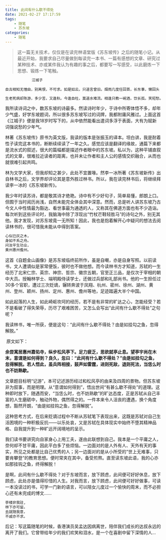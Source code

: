 ```yaml
---
title: 此间有什么歇不得处
date: 2021-02-27 17:17:59
tags:
	- 随笔
	- 苏东坡
categories: 
	- 随笔
---
```


> 这一篇无关技术，仅仅是在读完林语堂版《苏东坡传》之后的随笔小记。从最近开始，我要求自己尽量做到每读完一本书、一篇有感想的文章、研究过某种技术、亦或某件我认为有趣的事之后，都要写一写感受，以此磨炼一下思想、锻炼一下笔触。

```tex
            江城子
            
自古相知无憎由，别离恨，不可求。如是如云，只道言曾旧。烟雨几度任回首，长东事，懒回头；

生老死病却陈游，多少苦，又逢秋。今逢自杜，莫道水难流。相逢只教一碗酒，饮长孤，笑短愁。
```

​	我所读诗词之中，数苏东坡的诗最多。然读诗时年少，于诗中所寄体悟不多，却年少气盛，好学东坡题词，所以很多苏东坡写过的词牌，我都附庸风雅过。上面这首《江城子》便是我18岁时写下的，从中依然能看出遣词多浮于表面，大有为赋新词强说愁的少年气。

​	林著《苏东坡传》原书为英文版，我读的版本是张振玉的译本。坦白讲，我是耐着性子读完这本书的，断断续续读了一年之久。感觉应该是翻译的缘故，通篇下来都是流水式的叙述，很大的篇幅都是描述作者眼中的苏东坡。私以为，这种平铺直叙式的文章，很难拉近读者的距离，也并未让作者和主人公的感情交织融合，从而也就很难引起共鸣。

​	林为文学大家，但我却知之甚少，此处不宜置喙。然李一冰所著《苏东坡新传》出自林书之后，文学界却评论其是意外胜过林书。所以，我在读完林书后，将继续拜读李一冰的《苏东坡新传》。

​	我少年时读苏诗，都是敬其诗才绝艳。诗中有不少好句子，简单易懂，郎朗上口。但囿于当时阅历尚浅，自然未能完全体会其中深意。然而，总是听人讲苏东坡乃古今文人中性情最为豁达、看世事最为通透的人，又称其在佛道方面也有不少造诣。每次听到这些评论时，我脑海中除了浮现出“竹杖芒鞋轻胜马”的诗句之外，别无其他。我才发现，对苏东坡竟一无所知！因此，我也是抱着解开心中疑问的想法去阅读林书的，很可惜我未能从中得到答案。

```tex
心似已灰之木，
身如不系之舟。
问汝平生功业，
黄州惠州儋州。
```

​	这首《自题金山画像》是苏东坡临终前所作，虽是自嘲，亦是自身写照。以前读书，文人遭谪似是家常便饭，彼时也不做他想。而今读林书方才知道，苏轼的一生经历了北宋仁宗、英宗、神宗、哲宗、徽宗五朝，官至正三品，是仅次于宰相的朝中大员。授翰林学士、端明殿侍读学士，还做过兵部和礼部尚书。他的一生担任过30多个官职，遭过三次贬谪，辗转奔波于凤翔、杭州、密州、徐州、湖州、黄州、登州、颖州、扬州、定州、惠州、儋州等地，足迹踏遍大半个中国。

​	如此起落的人生，如此崎岖坎坷的经历，若不是有非常的旷达之心，怎能经受？若不是看破了得失荣辱，历尽了艰难困苦，又怎么会写出“此间有什么歇不得处”之句呢？

​	我读林书，唯一所获，便是这句：“此间有什么歇不得处？由是如挂勾之鱼，忽得解脱。”

​	原文如下：

**余尝寓居惠州嘉佑寺，纵步松风亭下。足力疲乏，思欲就亭止息。望亭宇尚在木末，意谓是如何得到？良久，忽曰：“此间有什么歇不得处？”由是如挂勾之鱼，忽得解脱。若人悟此，虽兵阵相接，鼓声如雷霆，进则死敌，退则死法，当恁么时也不妨熟歇。**

​	文章题目标明“记游”，本可记述游历经过和松风亭的由来及四周的景物。但苏东坡非为叙事，而是明理。从“意谓如何得到”，悟出世间“有甚么歇不得处”的道理。这种即时放下，随遇而安，“当恁么时，也不妨熟歇”的旷达态度，正是苏轼从自己丰富的人生磨砺中，触动外物，偶然得之的。一件本来令人沮丧的遭遇，换个角度想，豁然开朗，“由是如挂钩之鱼，忽得解脱”。

​	这种思考方式，在后来贬谪过程中不断从苏轼笔下表现出来，这既是苏轼对自己生活困境的一种积极反抗——以乐处哀，又是苏轼在具体现实中始终不堕其精神品格、自我提升到一种旷远开阔境地的呈示。

​	我们读书要讲究向自家身心上用工夫，遂由此联想到自己。我本是一个平庸之人，奈何却不甘平庸，因此平白多了些烦恼。一边面对的是人外有人、天外有天的事实，所见之处都是比自己优秀的人；另一边面对的是从小所受的“世上无难事，只要肯攀登“的教育思想。便时常夹在其中，备受煎熬。直至读东坡此语，我的心亦如那挂钩之鱼，终得解脱！

​	是啊，此间有什么歇不得处？对于东坡而言，放下顾虑，此间便可好好休息，放下顾虑，此处亦是值得珍惜的人生。对我而言，放下顾虑，此间便可好好做事，可读一本没读过的书，可学一门新的语言，可以陪女儿度过一个愉快的周末，而不必担心还有未完成的博文......

```tex
亭楼非我驻,
林下亦可留。
去就随我意，
不戚亦不求。
```



后记：写这篇随笔的时候，香港演员吴孟达因病离世，陪伴我们成长的达叔永远的离开了我们。它曾带给年少的我们欢笑和泪水，是一个在喜剧中留下深情的人...
